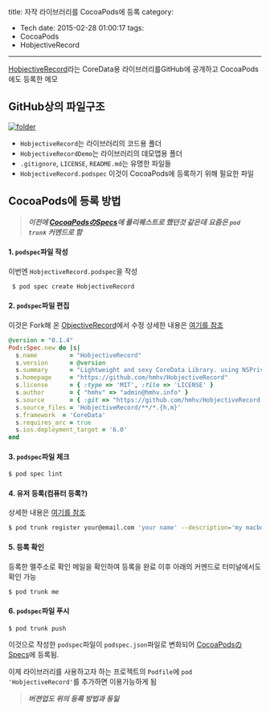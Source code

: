 title: 자작 라이브러리를 CocoaPods에 등록
category:
  - Tech
date: 2015-02-28 01:00:17
tags:
- CocoaPods
- HobjectiveRecord
---
[HobjectiveRecord](https://github.com/hmhv/HobjectiveRecord)라는 CoreData용 라이브러리를GitHub에 공개하고
CocoaPods에도 등록한 메모

## GitHub상의 파일구조

<a href="https://qiita-image-store.s3.amazonaws.com/0/25832/47126434-e7bd-de68-7db3-16f564ae9be8.png" title="folder" class="fancybox" rel="gallery0"><img src="https://qiita-image-store.s3.amazonaws.com/0/25832/47126434-e7bd-de68-7db3-16f564ae9be8.png" style="max-width: 100%"  alt="folder"></a>

- `HobjectiveRecord`는 라이브러리의 코드용 폴더
- `HobjectiveRecordDemo`는 라이브러리의 데모앱용 폴더
- `.gitignore`, `LICENSE`, `README.md`는 유명한 파일들
- `HobjectiveRecord.podspec` 이것이 CocoaPods에 등록하기 위해 필요한 파일

## CocoaPods에 등록 방법


> **_이전에 [CocoaPodsのSpecs](https://github.com/CocoaPods/Specs)에 풀리퀘스트로 했던것 같은데_**
> **_요즘은 `pod trunk` 커멘드로 함_**

#### 1. `podspec`파일 작성

이번엔 `HobjectiveRecord.podspec`을 작성

``` bash
 $ pod spec create HobjectiveRecord
```

#### 2. `podspec`파일 편집

이것은 Fork해 온 [ObjectiveRecord](https://github.com/supermarin/ObjectiveRecord)에서 수정
상세한 내용은 [여기를 참조](http://guides.cocoapods.org/making/specs-and-specs-repo.html)

``` ruby
@version = "0.1.4"
Pod::Spec.new do |s|
  s.name         = "HobjectiveRecord"
  s.version      = @version
  s.summary      = "Lightweight and sexy CoreData Library. using NSPrivateQueueConcurrencyType MOC and [performBlock:]"
  s.homepage     = "https://github.com/hmhv/HobjectiveRecord"
  s.license      = { :type => 'MIT', :file => 'LICENSE' }
  s.author       = { "hmhv" => "admin@hmhv.info" }
  s.source       = { :git => "https://github.com/hmhv/HobjectiveRecord.git", :tag => @version }
  s.source_files = 'HobjectiveRecord/**/*.{h,m}'
  s.framework  = 'CoreData'
  s.requires_arc = true
  s.ios.deployment_target = '6.0'
end
```

#### 3. `podspec`파일 체크

``` bash
$ pod spec lint
```

#### 4. 유저 등록(컴퓨터 등록?)

상세한 내용은 [여기를 참조](http://guides.cocoapods.org/making/getting-setup-with-trunk.html)


``` bash
$ pod trunk register your@email.com 'your name' --description='my macbook'
```

#### 5. 등록 확인

등록한 멜주소로 확인 메일을 확인하여 등록을 완료
이후 아래의 커멘드로 터미널에서도 확인 가능

``` bash
$ pod trunk me
```

#### 6. `podspec`파일 푸시

``` bash
$ pod trunk push
```

이것으로 작성한 `podspec`파일이 `podspec.json`파일로 변화되어
[CocoaPodsのSpecs](https://github.com/CocoaPods/Specs)에 등록됨.

이제 라이브러리를 사용하고자 하는 프로젝트의 `Podfile`에 `pod 'HobjectiveRecord'`를 추가하면 이용가능하게 됨


> **_버젼업도 위의 등록 방법과 동일_**

